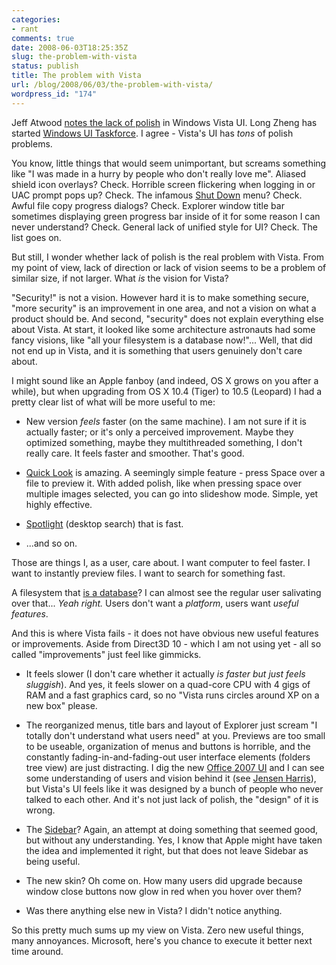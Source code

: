 ```yaml
---
categories:
- rant
comments: true
date: 2008-06-03T18:25:35Z
slug: the-problem-with-vista
status: publish
title: The problem with Vista
url: /blog/2008/06/03/the-problem-with-vista/
wordpress_id: "174"
---
```


Jeff Atwood [notes the lack of polish](http://www.codinghorror.com/blog/archives/001126.html) in Windows Vista UI. Long Zheng has started [Windows UI Taskforce](http://www.istartedsomething.com/20080531/windows-ui-taskforce-your-help-wanted/). I agree - Vista's UI has _tons_ of polish problems. 

You know, little things that would seem unimportant, but screams something like "I was made in a hurry by people who don't really love me". Aliased shield icon overlays? Check. Horrible screen flickering when logging in or UAC prompt pops up? Check. The infamous [Shut Down](http://moishelettvin.blogspot.com/2006/11/windows-shutdown-crapfest.html) menu? Check. Awful file copy progress dialogs? Check. Explorer window title bar sometimes displaying green progress bar inside of it for some reason I can never understand? Check. General lack of unified style for UI? Check. The list goes on.

But still, I wonder whether lack of polish is the real problem with Vista. From my point of view, lack of direction or lack of vision seems to be a problem of similar size, if not larger. What _is_ the vision for Vista?

"Security!" is not a vision. However hard it is to make something secure, "more security" is an improvement in one area, and not a vision on what a product should be. And second, "security" does not explain everything else about Vista. At start, it looked like some architecture astronauts had some fancy visions, like "all your filesystem is a database now!"... Well, that did not end up in Vista, and it is something that users genuinely don't care about.

I might sound like an Apple fanboy (and indeed, OS X grows on you after a while), but when upgrading from OS X 10.4 (Tiger) to 10.5 (Leopard) I had a pretty clear list of what will be more useful to me:




  * New version _feels_ faster (on the same machine). I am not sure if it is actually faster; or it's only a perceived improvement. Maybe they optimized something, maybe they multithreaded something, I don't really care. It feels faster and smoother. That's good.


  * [Quick Look](http://en.wikipedia.org/wiki/Quick_Look) is amazing. A seemingly simple feature - press Space over a file to preview it. With added polish, like when pressing space over multiple images selected, you can go into slideshow mode. Simple, yet highly effective.


  * [Spotlight][1] (desktop search) that is fast.


  * ...and so on.



Those are things I, as a user, care about. I want computer to feel faster. I want to instantly preview files. I want to search for something fast.

A filesystem that [is a database](http://en.wikipedia.org/wiki/WinFS)? I can almost see the regular user salivating over that... _Yeah right._ Users don't want a _platform_, users want _useful features_.

And this is where Vista fails - it does not have obvious new useful features or improvements. Aside from Direct3D 10 - which I am not using yet - all so called "improvements" just feel like gimmicks.





  * It feels slower (I don't care whether it actually _is faster but just feels sluggish_). And yes, it feels slower on a quad-core CPU with 4 gigs of RAM and a fast graphics card, so no "Vista runs circles around XP on a new box" please.


  * The reorganized menus, title bars and layout of Explorer just scream "I totally don't understand what users need" at you. Previews are too small to be useable, organization of menus and buttons is horrible, and the constantly fading-in-and-fading-out user interface elements (folders tree view) are just distracting. I dig the new [Office 2007 UI](http://en.wikipedia.org/wiki/Office_2007#User_interface) and I can see some understanding of users and vision behind it (see [Jensen Harris](http://blogs.msdn.com/jensenh/archive/2008/03/12/the-story-of-the-ribbon.aspx)), but Vista's UI feels like it was designed by a bunch of people who never talked to each other. And it's not just lack of polish, the "design" of it is wrong.


  * The [Sidebar](http://en.wikipedia.org/wiki/Windows_Sidebar)? Again, an attempt at doing something that seemed good, but without any understanding. Yes, I know that Apple might have taken the idea and implemented it right, but that does not leave Sidebar as being useful.


  * The new skin? Oh come on. How many users did upgrade because window close buttons now glow in red when you hover over them?


  * Was there anything else new in Vista? I didn't notice anything.



So this pretty much sums up my view on Vista. Zero new useful things, many annoyances. Microsoft, here's you chance to execute it better next time around.


[1]: http://en.wikipedia.org/wiki/Spotlight_(software)
